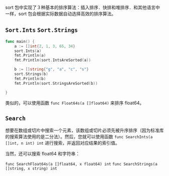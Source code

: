 sort 包中实现了３种基本的排序算法：插入排序．快排和堆排序．和其他语言中一样，sort 包会根据实际数据自动选择高效的排序算法。


## `Sort.Ints` `Sort.Strings`

```go
func main() {
    a := []int{2, 1, 3, 65, 34}
    sort.Ints(a)
    fmt.Println(a)
    fmt.Println(sort.IntsAreSorted(a))

    b := []string{"g", "a", "c", "s"}
    sort.Strings(b)
    fmt.Println(b)
    fmt.Println(sort.StringsAreSorted(b))

}
```

类似的，可以使用函数 `func Float64s(a []float64)` 来排序 float64。

## `Search`

想要在数组或切片中搜索一个元素，该数组或切片必须先被升序排序（因为标准库的搜索算法使用的是二分法）。然后，您就可以使用函数 `func SearchInts(a []int, n int) int` 进行搜索，并返回对应结果的索引值。

当然，还可以搜索 float64 和字符串：

`func SearchFloat64s(a []float64, x float64) int`
`func SearchStrings(a []string, x string) int`